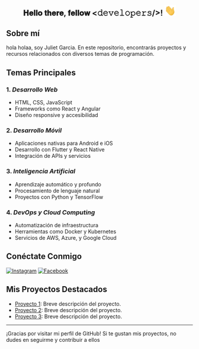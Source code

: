 <center><h2> 𝐇𝐞𝐥𝐥𝐨 𝐭𝐡𝐞𝐫𝐞, 𝐟𝐞𝐥𝐥𝐨𝐰 <𝚍𝚎𝚟𝚎𝚕𝚘𝚙𝚎𝚛𝚜/>! <img src="https://github.com/ABSphreak/ABSphreak/blob/master/gifs/Hi.gif" width="30px"></h2></𝚍𝚎𝚟𝚎𝚕𝚘𝚙𝚎𝚛𝚜></h2></center>

## Sobre mí

hola holaa, soy Juliet Garcia. En este repositorio, encontrarás proyectos y recursos relacionados con diversos temas de programación.

## Temas Principales

### 1. *Desarrollo Web*
- HTML, CSS, JavaScript
- Frameworks como React y Angular
- Diseño responsive y accesibilidad

### 2. *Desarrollo Móvil*
- Aplicaciones nativas para Android e iOS
- Desarrollo con Flutter y React Native
- Integración de APIs y servicios

### 3. *Inteligencia Artificial*
- Aprendizaje automático y profundo
- Procesamiento de lenguaje natural
- Proyectos con Python y TensorFlow

### 4. *DevOps y Cloud Computing*
- Automatización de infraestructura
- Herramientas como Docker y Kubernetes
- Servicios de AWS, Azure, y Google Cloud

## Conéctate Conmigo

[![Instagram](https://img.shields.io/badge/Instagram-%23E4405F.svg?style=for-the-badge&logo=Instagram&logoColor=white)](https://www.instagram.com/tu_usuario)
[![Facebook](https://img.shields.io/badge/Facebook-%231877F2.svg?style=for-the-badge&logo=Facebook&logoColor=white)](https://www.facebook.com/tu_usuario)

## Mis Proyectos Destacados

- [Proyecto 1](https://github.com/tu_usuario/proyecto1): Breve descripción del proyecto.
- [Proyecto 2](https://github.com/tu_usuario/proyecto2): Breve descripción del proyecto.
- [Proyecto 3](https://github.com/tu_usuario/proyecto3): Breve descripción del proyecto.

---

¡Gracias por visitar mi perfil de GitHub! Si te gustan mis proyectos, no dudes en seguirme y contribuir a ellos
    
